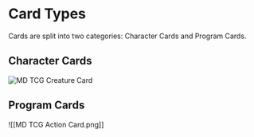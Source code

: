 # Card Types
Cards are split into two categories: Character Cards and Program Cards.
## Character Cards
![MD TCG Creature Card](MD%20TCG%20Creature%20Card.png)
## Program Cards
![[MD TCG Action Card.png]]